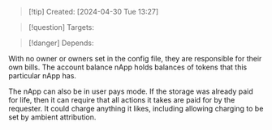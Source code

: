 
>[!tip] Created: [2024-04-30 Tue 13:27]

>[!question] Targets: 

>[!danger] Depends: 

With no owner or owners set in the config file, they are responsible for their own bills.
The account balance nApp holds balances of tokens that this particular nApp has.

The nApp can also be in user pays mode.
If the storage was already paid for life, then it can require that all actions it takes are paid for by the requester.
It could charge anything it likes, including allowing charging to be set by ambient attribution.